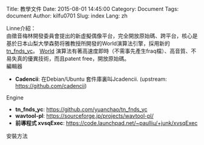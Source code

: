 Title: 教學文件
Date: 2015-08-01 14:45:00
Category: Document
Tags: document
Author: kilfu0701
Slug: index
Lang: zh

<div>
  <!-- PELICAN_BEGIN_SUMMARY -->
  <div class="sub-lead-title">Linne介紹：</div>
  <span class="normal-content">由徵音梅林開發委員會提出的新虛擬偶像平台，完全開放原始碼、跨平台，核心是基於日本山梨大學森勢将雅教授所開發的World演算法引擎，採用新的<a href="https://github.com/yuanchao/tn_fnds_yc">tn_fnds_yc</a>。</span>
  <span class="normal-content"><a href="http://ml.cs.yamanashi.ac.jp/world/" target="_blank">World</a> 演算法有著高速度即時（不需事先產生fraq檔）、高音質、不易失真的優異技術，而且patent free，開放原始碼。</span>
  <!-- PELICAN_END_SUMMARY -->
  <div class="sub-lead-title">編輯器</div>
  <ul class="listview">
    <li><b>Cadencii</b>: 在Debian/Ubuntu 套件庫裏叫Jcadencii. (upstream: <a href="https://github.com/cadencii" target="_blank">https://github.com/cadencii</a>)</li>
  </ul>
  <div class="sub-lead-title">Engine</div>
  <ul class="listview">
    <!--li><b>合成EFB-GW-PL</b>: <a href="https://docs.google.com/file/d/0B1aTg9FDYFFcSWRkSUxEdUIyenM/edit" target="_blank">https://docs.google.com/file/d/0B1aTg9FDYFFcSWRkSUxEdUIyenM/edit</a>  （Press ctrl+s to download）</li-->
    <li><b>tn_fnds_yc</b>: <a href="https://github.com/yuanchao/tn_fnds_yc" target="_blank">https://github.com/yuanchao/tn_fnds_yc</a></li>
    <li><b>wavtool-pl</b>: <a href="https://sourceforge.jp/projects/wavtool-pl/" target="_blank">https://sourceforge.jp/projects/wavtool-pl/</a></li>
    <li><b>前導程式 xvsqExec</b>: <a href="https://code.launchpad.net/~paulliu/+junk/xvsqExec" target="_blank">https://code.launchpad.net/~paulliu/+junk/xvsqExec</a></li>
  </ul>
  <div class="sub-lead-title">安裝方法</div>
</div>
